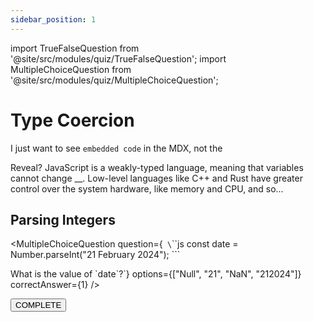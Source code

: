 ```yaml
---
sidebar_position: 1
---
```


import TrueFalseQuestion from '@site/src/modules/quiz/TrueFalseQuestion';
import MultipleChoiceQuestion from '@site/src/modules/quiz/MultipleChoiceQuestion';

# Type Coercion

I just want to see `embedded code` in the MDX, not the

<TrueFalseQuestion
  question="JavaScript is a strongly-typed language."
  correctAnswer={false}
/>
Reveal?
JavaScript is a weakly-typed language, meaning that variables cannot change __.
Low-level languages like C++ and Rust have greater control over the system hardware, like memory and CPU, and so...

## Parsing Integers

<MultipleChoiceQuestion
  question={`
\`\`\`js
const date = Number.parseInt("21 February 2024");
\`\`\`

What is the value of \`date\`?`}
  options={["Null", "21", "NaN", "212024"]}
  correctAnswer={1}
/>

<button>COMPLETE</button>